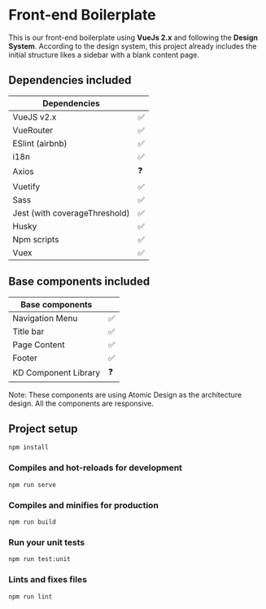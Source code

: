 # Front-end Boilerplate

This is our front-end boilerplate using **VueJs 2.x** and following the **Design System**. According to the design system, this project already includes the initial structure likes a sidebar with a blank content page. 


## Dependencies included

|    Dependencies                 |                               |
|---------------------------------|-------------------------------|
|VueJS       v2.x                 | :white_check_mark:            |
|VueRouter                        | :white_check_mark:            |
|ESlint (airbnb)                  | :white_check_mark:            |
|i18n                             | :white_check_mark:            |
|Axios                            | :question:                    |
|Vuetify                          | :white_check_mark:            |
|Sass                             | :white_check_mark:            |
|Jest (with coverageThreshold)    | :white_check_mark:            |
|Husky                            | :white_check_mark:            |
|Npm scripts                      | :white_check_mark:            |
|Vuex                             | :white_check_mark:            |

## Base components included


|    Base components   |                               |
|----------------------|-------------------------------|
|Navigation Menu       | :white_check_mark:            |
|Title bar             | :white_check_mark:            |
|Page Content          | :white_check_mark:            |
|Footer                | :white_check_mark:            |
|KD Component Library  | :question:                    |


Note: These components are using Atomic Design as the architecture design. All the components are responsive.


## Project setup

```
npm install
```

### Compiles and hot-reloads for development

```
npm run serve
```

### Compiles and minifies for production

```
npm run build
```

### Run your unit tests

```
npm run test:unit
```
  
### Lints and fixes files

```
npm run lint
```
